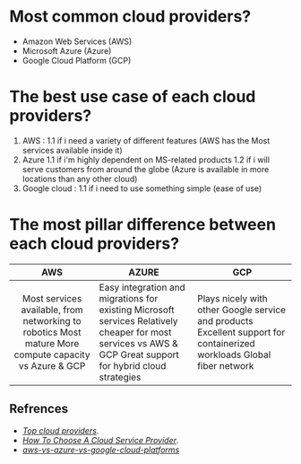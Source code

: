 # Most common cloud providers?
- Amazon Web Services (AWS)
- Microsoft Azure (Azure)
- Google Cloud Platform (GCP)

# The best use case of each cloud providers?
1. AWS :
1.1 if i need a variety of different features (AWS has the Most services available inside it)
1. Azure
1.1 if i'm highly dependent on MS-related products
1.2 if i will serve customers from around the globe (Azure is available in more locations than any other cloud)
1. Google cloud :
1.1 if i need to use something simple (ease of use)

# The most pillar difference between each cloud providers?
|                                                  AWS                                                  | AZURE                                                                                                                                                        | GCP                                                                                                                    |
|:-----------------------------------------------------------------------------------------------------:|--------------------------------------------------------------------------------------------------------------------------------------------------------------|------------------------------------------------------------------------------------------------------------------------|
| Most services available, from networking to robotics Most mature More compute capacity vs Azure & GCP | Easy integration and migrations for existing Microsoft services Relatively cheaper for most services vs AWS & GCP  Great support for hybrid cloud strategies | Plays nicely with other Google service and products Excellent support for containerized workloads Global fiber network |

## Refrences
- [*Top cloud providers*](https://www.c-sharpcorner.com/article/top-10-cloud-service-providers/).
- [*How To Choose A Cloud Service Provider*](https://www.c-sharpcorner.com/article/how-to-choose-a-cloud-service-provider/).
- [*aws-vs-azure-vs-google-cloud-platforms*](https://www.bmc.com/blogs/aws-vs-azure-vs-google-cloud-platforms/)